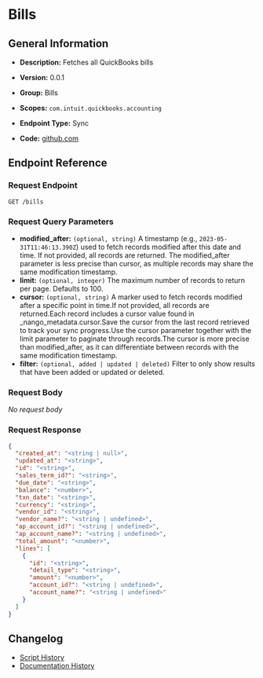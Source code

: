 <!-- BEGIN GENERATED CONTENT -->
# Bills

## General Information

- **Description:** Fetches all QuickBooks bills

- **Version:** 0.0.1
- **Group:** Bills
- **Scopes:** `com.intuit.quickbooks.accounting`
- **Endpoint Type:** Sync
- **Code:** [github.com](https://github.com/NangoHQ/integration-templates/tree/main/integrations/quickbooks-sandbox/syncs/bills.ts)


## Endpoint Reference

### Request Endpoint

`GET /bills`

### Request Query Parameters

- **modified_after:** `(optional, string)` A timestamp (e.g., `2023-05-31T11:46:13.390Z`) used to fetch records modified after this date and time. If not provided, all records are returned. The modified_after parameter is less precise than cursor, as multiple records may share the same modification timestamp.
- **limit:** `(optional, integer)` The maximum number of records to return per page. Defaults to 100.
- **cursor:** `(optional, string)` A marker used to fetch records modified after a specific point in time.If not provided, all records are returned.Each record includes a cursor value found in _nango_metadata.cursor.Save the cursor from the last record retrieved to track your sync progress.Use the cursor parameter together with the limit parameter to paginate through records.The cursor is more precise than modified_after, as it can differentiate between records with the same modification timestamp.
- **filter:** `(optional, added | updated | deleted)` Filter to only show results that have been added or updated or deleted.

### Request Body

_No request body_

### Request Response

```json
{
  "created_at": "<string | null>",
  "updated_at": "<string>",
  "id": "<string>",
  "sales_term_id?": "<string>",
  "due_date": "<string>",
  "balance": "<number>",
  "txn_date": "<string>",
  "currency": "<string>",
  "vendor_id": "<string>",
  "vendor_name?": "<string | undefined>",
  "ap_account_id?": "<string | undefined>",
  "ap_account_name?": "<string | undefined>",
  "total_amount": "<number>",
  "lines": [
    {
      "id": "<string>",
      "detail_type": "<string>",
      "amount": "<number>",
      "account_id?": "<string | undefined>",
      "account_name?": "<string | undefined>"
    }
  ]
}
```

## Changelog

- [Script History](https://github.com/NangoHQ/integration-templates/commits/main/integrations/quickbooks-sandbox/syncs/bills.ts)
- [Documentation History](https://github.com/NangoHQ/integration-templates/commits/main/integrations/quickbooks-sandbox/syncs/bills.md)

<!-- END  GENERATED CONTENT -->

